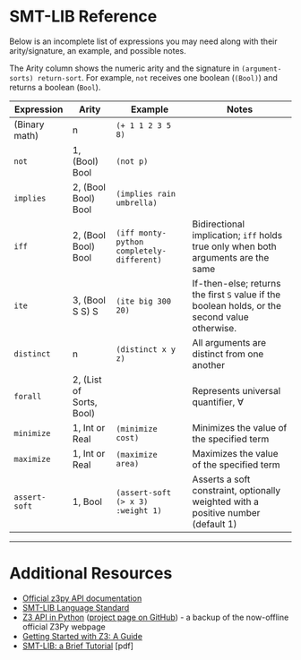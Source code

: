 # SMT-LIB Reference

Below is an incomplete list of expressions you may need along with their arity/signature, an example, and possible notes.

The Arity column shows the numeric arity and the signature in `(argument-sorts) return-sort`. For example, `not` receives one boolean (`(Bool)`) and returns a boolean (`Bool`).

| Expression | Arity | Example | Notes |
|------------|-------|---------|-------|
| (Binary math) | n            | `(+ 1 1 2 3 5 8)`         | |
| `not`         | 1, (Bool) Bool | `(not p)`                 | |
| `implies`     | 2, (Bool Bool) Bool | `(implies rain umbrella)` | |
| `iff`         | 2, (Bool Bool) Bool  | `(iff monty-python completely-different)` | Bidirectional implication; `iff` holds true only when both arguments are the same |
| `ite`         | 3, (Bool S S) S  | `(ite big 300 20)` | If-then-else; returns the first `S` value if the boolean holds, or the second value otherwise.
| `distinct` | n | `(distinct x y z)` | All arguments are distinct from one another |
| `forall` | 2, (List of Sorts, Bool) | | Represents universal quantifier, $\forall$ |
| `minimize` | 1, Int or Real | `(minimize cost)` | Minimizes  the value of the specified term |
| `maximize` | 1, Int or Real | `(maximize area)` | Maximizes the value of the specified term |
| `assert-soft` | 1, Bool | `(assert-soft (> x 3) :weight 1)` | Asserts a soft constraint, optionally weighted with a positive number (default 1) | 
---

# Additional Resources
* [Official z3py API documentation](https://z3prover.github.io/api/html/namespacez3py.html)
* [SMT-LIB Language Standard](http://smtlib.cs.uiowa.edu/language.shtml)
* [Z3 API in Python](https://ericpony.github.io/z3py-tutorial/guide-examples.htm) ([project page on GitHub](https://github.com/ericpony/z3py-tutorial)) - a backup of the now-offline official Z3Py webpage
* [Getting Started with Z3: A Guide](https://www.philipzucker.com/z3-rise4fun/guide.html)
* [SMT-LIB: a Brief Tutorial](https://link.springer.com/content/pdf/bbm:978-3-662-50497-0/1.pdf) [pdf]
